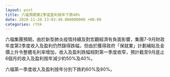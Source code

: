 ```yaml
---
layout: post
title: 六福預期第2季度盈利按年下跌40%
date: 2020-11-20 23:03:49.000000000 +08:00
categories: rthk
---
```


六福集團預期，由於新型肺炎疫情持續及對宏觀經濟有負面影響，集團7-9月財政年度第2季度收入及盈利仍然錄得跌幅，但由於獲得政府「保就業」計劃補貼及金價上升令整體毛利率增加，收入及盈利跌幅相對第一季度收窄，預計截至9月底止6個月的收入及盈利按年減少約50%及40%。

六福第一季度收入及盈利按年分別下跌約60%及80%。

